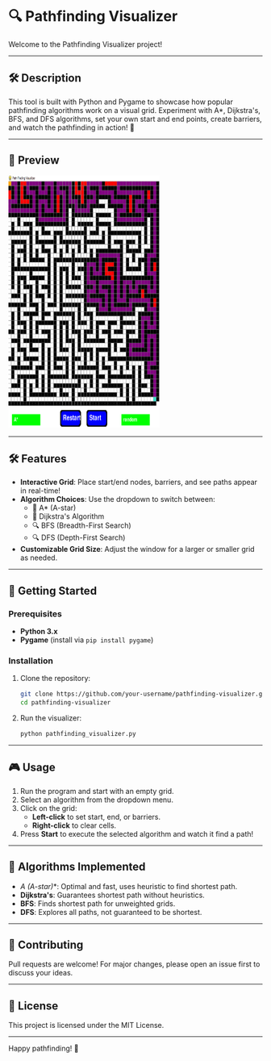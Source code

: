 # 🔍 Pathfinding Visualizer

Welcome to the Pathfinding Visualizer project!

---

## 🛠️ Description

This tool is built with Python and Pygame to showcase how popular pathfinding algorithms work on a visual grid. Experiment with A*, Dijkstra's, BFS, and DFS algorithms, set your own start and end points, create barriers, and watch the pathfinding in action! 🌟

---

## 📸 Preview

<img src="screenshot.png" alt="Pathfinding Visualizer Preview" width="300" height="500"/>

---

## 🛠️ Features

- **Interactive Grid**: Place start/end nodes, barriers, and see paths appear in real-time!
- **Algorithm Choices**: Use the dropdown to switch between:
  - 🌟 A* (A-star)
  - 🔢 Dijkstra's Algorithm
  - 🔍 BFS (Breadth-First Search)
  - 🔍 DFS (Depth-First Search)
- **Customizable Grid Size**: Adjust the window for a larger or smaller grid as needed.

---

## 🚀 Getting Started

### Prerequisites

- **Python 3.x**
- **Pygame** (install via `pip install pygame`)

### Installation

1. Clone the repository:

    ```bash
    git clone https://github.com/your-username/pathfinding-visualizer.git
    cd pathfinding-visualizer
    ```

2. Run the visualizer:

    ```bash
    python pathfinding_visualizer.py
    ```

---

## 🎮 Usage

1. Run the program and start with an empty grid.
2. Select an algorithm from the dropdown menu.
3. Click on the grid:
   - **Left-click** to set start, end, or barriers.
   - **Right-click** to clear cells.
4. Press **Start** to execute the selected algorithm and watch it find a path!

---

## 🤖 Algorithms Implemented

- **A* (A-star)**: Optimal and fast, uses heuristic to find shortest path.
- **Dijkstra's**: Guarantees shortest path without heuristics.
- **BFS**: Finds shortest path for unweighted grids.
- **DFS**: Explores all paths, not guaranteed to be shortest.

---

## 👷 Contributing

Pull requests are welcome! For major changes, please open an issue first to discuss your ideas.

---

## 📄 License

This project is licensed under the MIT License.

---

Happy pathfinding! 🎉
